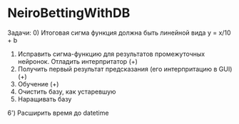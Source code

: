 # NeiroBettingWithDB

Задачи:
0) Итоговая сигма функция должна быть линейной вида y = x/10 + b
1) Исправить сигма-функцию для результатов промежуточных нейронок. Отладить интерпритатор (+)
2) Получить первый результат предсказания (его интерпритацию в GUI) (+)
3) Обучение (+)
4) Очистить базу, как устаревшую
5) Наращивать базу

6') Расширить время до datetime